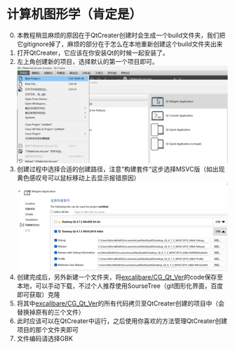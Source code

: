 # 计算机图形学（肯定是）

0. 本教程稍显麻烦的原因在于QtCreater创建时会生成一个build文件夹，我们把它gitignore掉了，麻烦的部分在于怎么在本地重新创建这个build文件夹出来
1. 打开QtCreater，它应该在你安装Qt的时候一起安装了。
2. 左上角创建新的项目，选择默认的第一个项目即可。![](README/20241023104531.png)
3. 创建过程中选择合适的创建路径，注意“构建套件“这步选择MSVC版（如出现黄色感叹号可以鼠标移动上去显示报错原因）![](README/20241023105327.png)
4. 创建完成后，另外新建一个文件夹，将[excalibare/CG_Qt_Ver](https://github.com/excalibare/CG_Qt_Ver)的code保存至本地，可以手动下载，不过个人推荐使用SourseTree（git图形化界面，百度即可获取）克隆
5. 将其中[excalibare/CG_Qt_Ver](https://github.com/excalibare/CG_Qt_Ver)的所有代码拷贝至QtCreater创建的项目中（会替换掉原有的三个文件）
6. 此时应该可以在QtCreater中运行，之后使用你喜欢的方法管理QtCreater创建项目的那个文件夹即可
7. 文件编码请选择GBK

